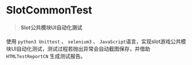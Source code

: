 ﻿# SlotCommonTest
> #### Slot公共模块UI自动化测试
使用 `python3 Unittest` 、 `selenium3` 、 `JavaScript`语言，实现slot游戏公共模块UI自动化测试，测试过程若抛出异常会自动截图保存，并借助 `HTMLTestReportCN` 生成测试报告。
